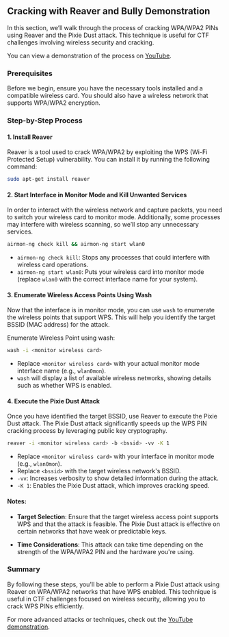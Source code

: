 ## Cracking with Reaver and Bully Demonstration[](#cracking-with-reaver-and-bully-demonstration)

In this section, we’ll walk through the process of cracking WPA/WPA2 PINs using Reaver and the Pixie Dust attack. This technique is useful for CTF challenges involving wireless security and cracking.

You can view a demonstration of the process on [YouTube](https://www.youtube.com/watch?v=_d7EHujPt-U).

### Prerequisites[](#prerequisites)

Before we begin, ensure you have the necessary tools installed and a compatible wireless card. You should also have a wireless network that supports WPA/WPA2 encryption.

### Step-by-Step Process[](#step-by-step-process)

#### 1. **Install Reaver**[](#id-1.-install-reaver)

Reaver is a tool used to crack WPA/WPA2 by exploiting the WPS (Wi-Fi Protected Setup) vulnerability. You can install it by running the following command:

```bash
sudo apt-get install reaver
```

#### 2. **Start Interface in Monitor Mode and Kill Unwanted Services**[](#id-2.-start-interface-in-monitor-mode-and-kill-unwanted-services)

In order to interact with the wireless network and capture packets, you need to switch your wireless card to monitor mode. Additionally, some processes may interfere with wireless scanning, so we’ll stop any unnecessary services.

```bash
airmon-ng check kill && airmon-ng start wlan0
```

- `airmon-ng check kill`: Stops any processes that could interfere with wireless card operations.
- `airmon-ng start wlan0`: Puts your wireless card into monitor mode (replace `wlan0` with the correct interface name for your system).

#### 3. **Enumerate Wireless Access Points Using Wash**[](#id-3.-enumerate-wireless-access-points-using-wash)

Now that the interface is in monitor mode, you can use `wash` to enumerate the wireless points that support WPS. This will help you identify the target BSSID (MAC address) for the attack.

Enumerate Wireless Point using wash:

```bash
wash -i <monitor wireless card>
```

- Replace `<monitor wireless card>` with your actual monitor mode interface name (e.g., `wlan0mon`).
- `wash` will display a list of available wireless networks, showing details such as whether WPS is enabled.

#### 4. **Execute the Pixie Dust Attack**[](#id-4.-execute-the-pixie-dust-attack)

Once you have identified the target BSSID, use Reaver to execute the Pixie Dust attack. The Pixie Dust attack significantly speeds up the WPS PIN cracking process by leveraging public key cryptography.

```bash
reaver -i <monitor wireless card> -b <bssid> -vv -K 1
```

- Replace `<monitor wireless card>` with your interface in monitor mode (e.g., `wlan0mon`).
- Replace `<bssid>` with the target wireless network's BSSID.
- `-vv`: Increases verbosity to show detailed information during the attack.
- `-K 1`: Enables the Pixie Dust attack, which improves cracking speed.
#### Notes:[](#notes)

- **Target Selection**: Ensure that the target wireless access point supports WPS and that the attack is feasible. The Pixie Dust attack is effective on certain networks that have weak or predictable keys.

- **Time Considerations**: This attack can take time depending on the strength of the WPA/WPA2 PIN and the hardware you're using.

### Summary[](#summary)

By following these steps, you'll be able to perform a Pixie Dust attack using Reaver on WPA/WPA2 networks that have WPS enabled. This technique is useful in CTF challenges focused on wireless security, allowing you to crack WPS PINs efficiently.

For more advanced attacks or techniques, check out the [YouTube demonstration](https://www.youtube.com/watch?v=_d7EHujPt-U).
